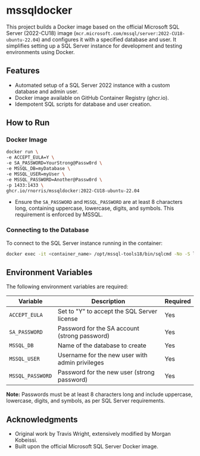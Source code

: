 # mssqldocker

This project builds a Docker image based on the official Microsoft SQL Server (2022-CU18) image (`mcr.microsoft.com/mssql/server:2022-CU18-ubuntu-22.04`) and configures it with a specified database and user. It simplifies setting up a SQL Server instance for development and testing environments using Docker.

## Features
- Automated setup of a SQL Server 2022 instance with a custom database and admin user.
- Docker image available on GitHub Container Registry (ghcr.io).
- Idempotent SQL scripts for database and user creation.

## How to Run

### Docker Image

```bash
docker run \
-e ACCEPT_EULA=Y \
-e SA_PASSWORD=YourStrong@Passw0rd \
-e MSSQL_DB=myDatabase \
-e MSSQL_USER=myUser \
-e MSSQL_PASSWORD=Another@Passw0rd \
-p 1433:1433 \
ghcr.io/rnorris/mssqldocker:2022-CU18-ubuntu-22.04
```
- Ensure the `SA_PASSWORD` and `MSSQL_PASSWORD` are at least 8 characters long, containing uppercase, lowercase, digits, and symbols. This requirement is enforced by MSSQL.

### Connecting to the Database
To connect to the SQL Server instance running in the container:
```bash
docker exec -it <container_name> /opt/mssql-tools18/bin/sqlcmd -No -S localhost -U sa -P <SA_PASSWORD>
```

## Environment Variables
The following environment variables are required:

| Variable          | Description                                      | Required |
|-------------------|--------------------------------------------------|----------|
| `ACCEPT_EULA`     | Set to "Y" to accept the SQL Server license      | Yes      |
| `SA_PASSWORD`     | Password for the SA account (strong password)    | Yes      |
| `MSSQL_DB`        | Name of the database to create                   | Yes      |
| `MSSQL_USER`      | Username for the new user with admin privileges  | Yes      |
| `MSSQL_PASSWORD`  | Password for the new user (strong password)      | Yes      |

**Note:** Passwords must be at least 8 characters long and include uppercase, lowercase, digits, and symbols, as per SQL Server requirements.

## Acknowledgments
- Original work by Travis Wright, extensively modified by Morgan Kobeissi.
- Built upon the official Microsoft SQL Server Docker image.
